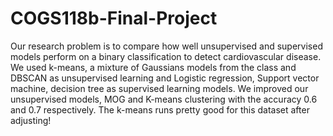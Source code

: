 # COGS118b-Final-Project

Our research problem is to compare how well unsupervised and supervised models perform on a binary classification to detect cardiovascular disease. We used k-means, a mixture of Gaussians models from the class and DBSCAN as unsupervised learning and 
Logistic regression, Support vector machine, decision tree as supervised learning models. We improved our unsupervised models, MOG and K-means clustering with the accuracy 0.6 and 0.7 respectively. The k-means runs pretty good for this dataset after adjusting!
